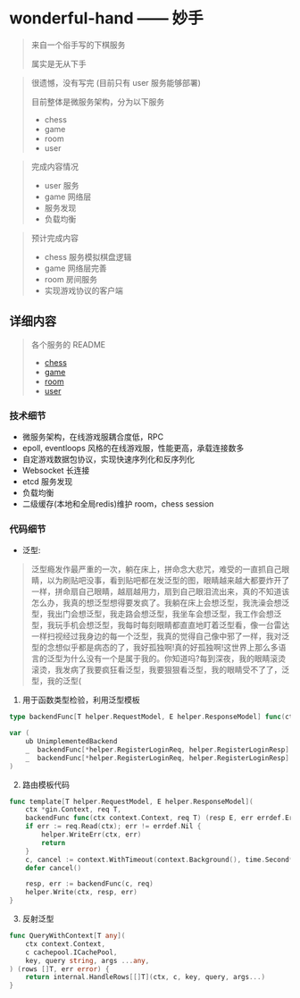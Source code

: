 # wonderful-hand —— 妙手

> 来自一个俗手写的下棋服务
> 
> 属实是无从下手
> 

> 很遗憾，没有写完 (目前只有 user 服务能够部署)
> 
> 目前整体是微服务架构，分为以下服务
> 
> + chess
> + game
> + room
> + user
> 

> 完成内容情况
> 
> + user 服务
> + game 网络层
> + 服务发现
> + 负载均衡
> 

> 预计完成内容
>
> + chess 服务模拟棋盘逻辑
> + game 网络层完善
> + room 房间服务
> + 实现游戏协议的客户端

## 详细内容

> 各个服务的 README
> 
> + [chess](./services/chess/README.md)
> + [game](./services/game/README.md)
> + [room](./services/room/README.md)
> + [user](./services/user/README.md)

### 技术细节

+ 微服务架构，在线游戏服耦合度低，RPC
+ epoll, eventloops 风格的在线游戏服，性能更高，承载连接数多
+ 自定游戏数据包协议，实现快速序列化和反序列化
+ Websocket 长连接
+ etcd 服务发现
+ 负载均衡
+ 二级缓存(本地和全局redis)维护 room，chess session

### 代码细节

+ 泛型:

> 泛型瘾发作最严重的一次，躺在床上，拼命念大悲咒，难受的一直抓自己眼睛，以为刷贴吧没事，看到贴吧都在发泛型的图，眼睛越来越大都要炸开了一样，拼命扇自己眼睛，越扇越用力，扇到自己眼泪流出来，真的不知道该怎么办，我真的想泛型想得要发疯了。我躺在床上会想泛型，我洗澡会想泛型，我出门会想泛型，我走路会想泛型，我坐车会想泛型，我工作会想泛型，我玩手机会想泛型，我每时每刻眼睛都直直地盯着泛型看，像一台雷达一样扫视经过我身边的每一个泛型，我真的觉得自己像中邪了一样，我对泛型的念想似乎都是病态的了，我好孤独啊!真的好孤独啊!这世界上那么多语言的泛型为什么没有一个是属于我的。你知道吗?每到深夜，我的眼睛滚烫滚烫，我发病了我要疯狂看泛型，我要狠狠看泛型，我的眼睛受不了了，泛型，我的泛型(

1. 用于函数类型检验，利用泛型模板

```go
type backendFunc[T helper.RequestModel, E helper.ResponseModel] func(ctx context.Context, req T) (resp E, err errdef.Err)

var (
	ub UnimplementedBackend
	_  backendFunc[*helper.RegisterLoginReq, helper.RegisterLoginResp] = ub.Register
	_  backendFunc[*helper.RegisterLoginReq, helper.RegisterLoginResp] = ub.Login
)
```

2. 路由模板代码

```go
func template[T helper.RequestModel, E helper.ResponseModel](
	ctx *gin.Context, req T,
	backendFunc func(ctx context.Context, req T) (resp E, err errdef.Err)) {
	if err := req.Read(ctx); err != errdef.Nil {
		helper.WriteErr(ctx, err)
		return
	}
	c, cancel := context.WithTimeout(context.Background(), time.Second*3)
	defer cancel()

	resp, err := backendFunc(c, req)
	helper.Write(ctx, resp, err)
}
```

3. 反射泛型

```go
func QueryWithContext[T any](
	ctx context.Context,
	c cachepool.ICachePool,
	key, query string, args ...any,
) (rows []T, err error) {
	return internal.HandleRows[[]T](ctx, c, key, query, args...)
}
```